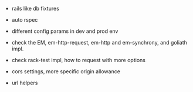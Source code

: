 * rails like db fixtures
* auto rspec
* different config params in dev and prod env
* check the EM, em-http-request, em-http and em-synchrony, and goliath impl.

* check rack-test impl, how to request with more options
* cors settings, more specific origin allowance
* url helpers
